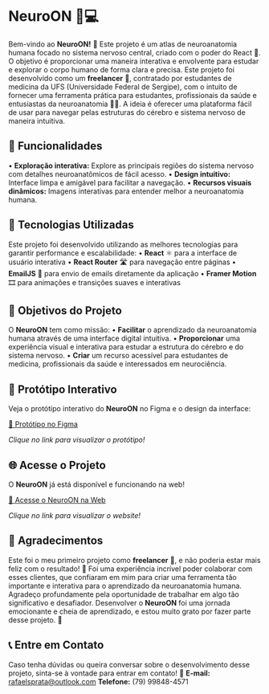 # NeuroON 🧠💻

Bem-vindo ao **NeuroON!** 🌟 
Este projeto é um atlas de neuroanatomia humana focado no sistema nervoso central, criado com o poder do React 🚀. O objetivo é proporcionar uma maneira interativa e envolvente para estudar e explorar o corpo humano de forma clara e precisa.
Este projeto foi desenvolvido como um **freelancer** 💼, contratado por estudantes de medicina da UFS (Universidade Federal de Sergipe), com o intuito de fornecer uma ferramenta prática para estudantes, profissionais da saúde e entusiastas da neuroanatomia 🧑‍⚕️. A ideia é oferecer uma plataforma fácil de usar para navegar pelas estruturas do cérebro e sistema nervoso de maneira intuitiva.

## 📝 Funcionalidades

• **Exploração interativa:** Explore as principais regiões do sistema nervoso com detalhes neuroanatômicos de fácil acesso.
• **Design intuitivo:** Interface limpa e amigável para facilitar a navegação.
• **Recursos visuais dinâmicos:** Imagens interativas para entender melhor a neuroanatomia humana.

## 🔧 Tecnologias Utilizadas

Este projeto foi desenvolvido utilizando as melhores tecnologias para garantir performance e escalabilidade:
• **React** ⚛️ para a interface de usuário interativa
• **React Router** 🛣️ para navegação entre páginas
• **EmailJS** 📧 para envio de emails diretamente da aplicação
• **Framer Motion** 🎞️ para animações e transições suaves e interativas

## 🚀 Objetivos do Projeto

O **NeuroON** tem como missão:
• **Facilitar** o aprendizado da neuroanatomia humana através de uma interface digital intuitiva.
• **Proporcionar** uma experiência visual e interativa para estudar a estrutura do cérebro e do sistema nervoso.
• **Criar** um recurso acessível para estudantes de medicina, profissionais da saúde e interessados em neurociência.

## 🎨 Protótipo Interativo

Veja o protótipo interativo do **NeuroON** no Figma e o design da interface:

[🔗 Protótipo no Figma](https://www.figma.com/design/QkGJYB2uGqH2a18rcbsYQq/MED-UFS---prot%C3%B3tipo?node-id=0-1&t=xnfMaab4KoOM3mxi-1)

*Clique no link para visualizar o protótipo!*

## 🌐 Acesse o Projeto

O **NeuroON** já está disponível e funcionando na web!

[🔗 Acesse o NeuroON na Web](neuro-on.netlify.app)  

*Clique no link para visualizar o website!*

## 🤝 Agradecimentos

  Este foi o meu primeiro projeto como **freelancer** 💼, e não poderia estar mais feliz com o resultado! 🎉 Foi uma experiência incrível poder colaborar com esses clientes, que confiaram em mim para criar uma ferramenta tão importante e interativa para o aprendizado da neuroanatomia humana.
  Agradeço profundamente pela oportunidade de trabalhar em algo tão significativo e desafiador. Desenvolver o **NeuroON** foi uma jornada emocionante e cheia de aprendizado, e estou muito grato por fazer parte desse projeto. 🙏

## 📞 Entre em Contato

Caso tenha dúvidas ou queira conversar sobre o desenvolvimento desse projeto, sinta-se à vontade para entrar em contato! 🚀
**E-mail:** rafaelsprata@outlook.com
**Telefone:** (79) 99848-4571


